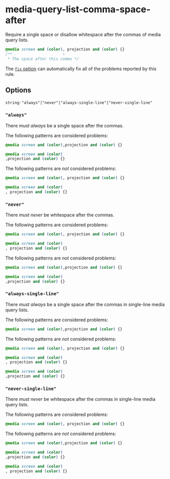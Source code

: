 # media-query-list-comma-space-after

Require a single space or disallow whitespace after the commas of media query lists.

```css
@media screen and (color), projection and (color) {}
/**                      ↑
 * The space after this comma */
```

The [`fix` option](../../../docs/user-guide/options.md#fix) can automatically fix all of the problems reported by this rule.

## Options

`string`: `"always"|"never"|"always-single-line"|"never-single-line"`

### `"always"`

There _must always_ be a single space after the commas.

The following patterns are considered problems:

```css
@media screen and (color),projection and (color) {}
```

```css
@media screen and (color)
,projection and (color) {}
```

The following patterns are _not_ considered problems:

```css
@media screen and (color), projection and (color) {}
```

```css
@media screen and (color)
, projection and (color) {}
```

### `"never"`

There _must never_ be whitespace after the commas.

The following patterns are considered problems:

```css
@media screen and (color), projection and (color) {}
```

```css
@media screen and (color)
, projection and (color) {}
```

The following patterns are _not_ considered problems:

```css
@media screen and (color),projection and (color) {}
```

```css
@media screen and (color)
,projection and (color) {}
```

### `"always-single-line"`

There _must always_ be a single space after the commas in single-line media query lists.

The following patterns are considered problems:

```css
@media screen and (color),projection and (color) {}
```

The following patterns are _not_ considered problems:

```css
@media screen and (color), projection and (color) {}
```

```css
@media screen and (color)
, projection and (color) {}
```

```css
@media screen and (color)
,projection and (color) {}
```

### `"never-single-line"`

There _must never_ be whitespace after the commas in single-line media query lists.

The following patterns are considered problems:

```css
@media screen and (color), projection and (color) {}
```

The following patterns are _not_ considered problems:

```css
@media screen and (color),projection and (color) {}
```

```css
@media screen and (color)
,projection and (color) {}
```

```css
@media screen and (color)
, projection and (color) {}
```

